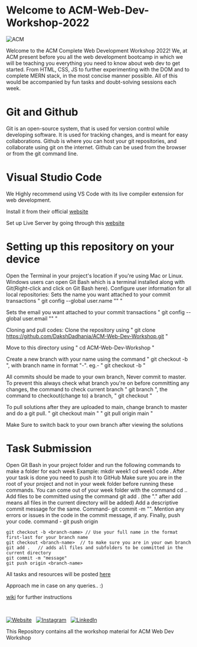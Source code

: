 # Welcome to ACM-Web-Dev-Workshop-2022
![ACM](https://dl.acm.org/specs/products/acm/releasedAssets/images/acm-logo-1.png)


Welcome to the ACM Complete Web Development Workshop 2022! We, at ACM present before you all the web development bootcamp in which we will be teaching you everything you need to know about web dev to get started.  From HTML, CSS, JS to further experimenting with the DOM and to complete MERN stack, in the most concise manner possible. All of this would be accompanied by fun tasks and doubt-solving sessions each week.


# Git and Github
Git is an open-source system, that is used for version control while developing software. It is used for tracking changes, and is meant for easy collaborations.
Github is where you can host your git repositories, and collaborate using git on the internet. Github can be used from the browser or from the git command line.

# Visual Studio Code
We Highly recommend using VS Code with its live compiler extension for web development.

Install it from their official [website](https://code.visualstudio.com/)

Set up Live Server by going through this [website](https://www.freecodecamp.org/news/vscode-live-server-auto-refresh-browser/)

# Setting up this repository on your device

Open the Terminal in your project's location if you're using Mac or Linux. Windows users can open Git Bash which is a terminal installed along with Git(Right-click and click on Git Bash here).
Configure user information for all local repositories:
Sets the name you want attached to your commit transactions "  git config --global user.name "<name>"  "

Sets the email you want attached to your commit transactions  "  git config --global user.email "<email address>"  "

Cloning and pull codes:
Clone the repository using  "  git clone https://github.com/DakshDadhania/ACM-Web-Dev-Workshop.git  "

Move to this directory using " cd ACM-Web-Dev-Workshop  "

Create a new branch with your name using the command "  git checkout -b <branch-name>  ", with branch name in format "-". eg.- "  git checkout -b <your-name-here>  "

All commits should be made to your own branch, Never commit to master. To prevent this always check what branch you're on before committing any changes, the command to check current branch "  git branch  ", the command to checkout(change to) a branch, "  git checkout <branch-name>  "

To pull solutions after they are uploaded to main, change branch to master and do a git pull.
"  git checkout main  " "  git pull origin main  "

Make Sure to switch back to your own branch after viewing the solutions

# Task Submission
Open Git Bash in your project folder and run the following commands to make a folder for each week
Example:
    mkdir week1
    cd week1
    code .
After your task is done you need to push it to GitHub
Make sure you are in the root of your project and not in your week folder before running these commands. You can come out of your week folder with the command cd ..
Add files to be committed using the command git add . (the "." after add means all files in the current directory will be added)
Add a descriptive commit message for the same. Command- git commit -m "<message>". Mention any errors or issues in the code in the commit message, if any.
Finally, push your code. command - git push origin <branch-name>

    git checkout -b <branch-name> // Use your full name in the format first-last for your branch name
    git checkout <branch-name>	// to make sure you are in your own branch
    git add .	// adds all files and subfolders to be committed in the current directory
    git commit -m "message"
    git push origin <branch-name>

All tasks and resources will be posted [here](https://github.com/DakshDadhania/ACM-Web-Dev-Workshop/)

Approach me in case on any queries.. :)







[wiki](https://github.com/DakshDadhania/ACM-Web-Dev-Workshop/) for further instructions

<br>

[![Website](https://img.shields.io/badge/ACM_Website-5237B5?style=for-the-badge&logo=About.ACM&logoColor=white)](https://manipal.acm.org/) &nbsp;
[![Instagram](https://img.shields.io/badge/ACM-Manipal-%23E4405F.svg?style=for-the-badge&logo=Instagram&logoColor=white)](https://www.instagram.com/acm_manipal/?hl=en) &nbsp;
[![LinkedIn](https://img.shields.io/badge/linkedin-%230077B5.svg?style=for-the-badge&logo=linkedin&logoColor=white)](https://www.linkedin.com/school/acm-manipal/) &nbsp;









This Repository contains all the workshop material for ACM Web Dev Workshop
